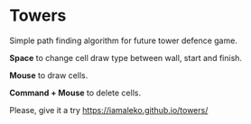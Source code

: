 # Towers
Simple path finding algorithm for future tower defence game.

**Space** to change cell draw type between wall, start and finish.

**Mouse** to draw cells.

**Command + Mouse** to delete cells.

Please, give it a try https://iamaleko.github.io/towers/
